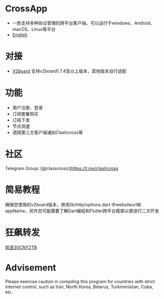 # CrossApp 

- 一款支持多种协议管理的跨平台客户端，可以运行于windows、Android、macOS、Linux等平台
- [English](README_EN.md)


# 对接

- [V2board](https://github.com/v2board/v2board)
  支持v2board1.7.4及以上版本，其他版本自行适配

# 功能

- 用户注册、登录
- 订阅套餐购买
- 订阅下发
- 节点测速
- 调用第三方客户端诸如Clashcross等

# 社区

Telegram Group: [@classcross](https://t.me/clashcross

# 简易教程

确保您使用的v2board版本，修改lib/http/options.dart
中websiteurl和appName，另外您可能需要了解Dart编程和Flutter跨平台框架以便进行二次开发

# 狂飙转发

[低至30CNY2TB](https://t.me/kuangbiaogroup)

# Advisement

Please exercise caution in compiling this program for countries with strict internet control, such
as Iran, North Korea, Belarus, Turkmenistan, Cuba, etc.
